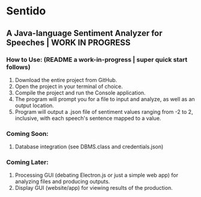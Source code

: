# Sentido
## A Java-language Sentiment Analyzer for Speeches | WORK IN PROGRESS

### How to Use: (README a work-in-progress | super quick start follows)
1. Download the entire project from GitHub.
2. Open the project in your terminal of choice.
3. Compile the project and run the Console application.
4. The program will prompt you for a file to input and analyze, as well as an output location.
5. Program will output a .json file of sentiment values ranging from -2 to 2, inclusive, with each speech's sentence mapped to a value.

### Coming Soon:
1. Database integration (see DBMS.class and credentials.json)

### Coming Later:
1. Processing GUI (debating Electron.js or just a simple web app) for analyzing files and producing outputs.
2. Display GUI (website/app) for viewing results of the production.